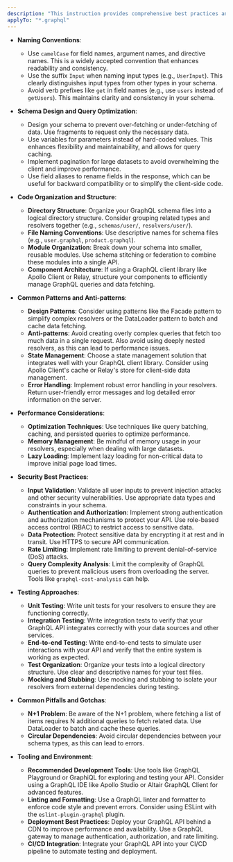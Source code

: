 ```yaml
---
description: "This instruction provides comprehensive best practices and coding standards for GraphQL development, covering code organization, performance, security, testing, and common pitfalls."
applyTo: "*.graphql"
---
```

- **Naming Conventions**:
  - Use `camelCase` for field names, argument names, and directive names. This is a widely accepted convention that enhances readability and consistency.
  - Use the suffix `Input` when naming input types (e.g., `UserInput`). This clearly distinguishes input types from other types in your schema.
  - Avoid verb prefixes like `get` in field names (e.g., use `users` instead of `getUsers`). This maintains clarity and consistency in your schema.

- **Schema Design and Query Optimization**:
  - Design your schema to prevent over-fetching or under-fetching of data. Use fragments to request only the necessary data.
  - Use variables for parameters instead of hard-coded values. This enhances flexibility and maintainability, and allows for query caching.
  - Implement pagination for large datasets to avoid overwhelming the client and improve performance.
  - Use field aliases to rename fields in the response, which can be useful for backward compatibility or to simplify the client-side code.

- **Code Organization and Structure**:
  - **Directory Structure**: Organize your GraphQL schema files into a logical directory structure.  Consider grouping related types and resolvers together (e.g., `schemas/user/`, `resolvers/user/`).
  - **File Naming Conventions**: Use descriptive names for schema files (e.g., `user.graphql`, `product.graphql`).
  - **Module Organization**:  Break down your schema into smaller, reusable modules. Use schema stitching or federation to combine these modules into a single API.
  - **Component Architecture**: If using a GraphQL client library like Apollo Client or Relay, structure your components to efficiently manage GraphQL queries and data fetching.

- **Common Patterns and Anti-patterns**:
  - **Design Patterns**: Consider using patterns like the Facade pattern to simplify complex resolvers or the DataLoader pattern to batch and cache data fetching.
  - **Anti-patterns**: Avoid creating overly complex queries that fetch too much data in a single request.  Also avoid using deeply nested resolvers, as this can lead to performance issues.
  - **State Management**:  Choose a state management solution that integrates well with your GraphQL client library.  Consider using Apollo Client's cache or Relay's store for client-side data management.
  - **Error Handling**: Implement robust error handling in your resolvers.  Return user-friendly error messages and log detailed error information on the server.

- **Performance Considerations**:
  - **Optimization Techniques**: Use techniques like query batching, caching, and persisted queries to optimize performance.
  - **Memory Management**: Be mindful of memory usage in your resolvers, especially when dealing with large datasets.
  - **Lazy Loading**: Implement lazy loading for non-critical data to improve initial page load times.

- **Security Best Practices**:
  - **Input Validation**: Validate all user inputs to prevent injection attacks and other security vulnerabilities. Use appropriate data types and constraints in your schema.
  - **Authentication and Authorization**: Implement strong authentication and authorization mechanisms to protect your API. Use role-based access control (RBAC) to restrict access to sensitive data.
  - **Data Protection**: Protect sensitive data by encrypting it at rest and in transit. Use HTTPS to secure API communication.
  - **Rate Limiting**: Implement rate limiting to prevent denial-of-service (DoS) attacks.
  - **Query Complexity Analysis**: Limit the complexity of GraphQL queries to prevent malicious users from overloading the server. Tools like `graphql-cost-analysis` can help.

- **Testing Approaches**:
  - **Unit Testing**: Write unit tests for your resolvers to ensure they are functioning correctly.
  - **Integration Testing**:  Write integration tests to verify that your GraphQL API integrates correctly with your data sources and other services.
  - **End-to-end Testing**:  Write end-to-end tests to simulate user interactions with your API and verify that the entire system is working as expected.
  - **Test Organization**: Organize your tests into a logical directory structure. Use clear and descriptive names for your test files.
  - **Mocking and Stubbing**: Use mocking and stubbing to isolate your resolvers from external dependencies during testing.

- **Common Pitfalls and Gotchas**:
  - **N+1 Problem**: Be aware of the N+1 problem, where fetching a list of items requires N additional queries to fetch related data. Use DataLoader to batch and cache these queries.
  - **Circular Dependencies**: Avoid circular dependencies between your schema types, as this can lead to errors.

- **Tooling and Environment**:
  - **Recommended Development Tools**: Use tools like GraphQL Playground or GraphiQL for exploring and testing your API. Consider using a GraphQL IDE like Apollo Studio or Altair GraphQL Client for advanced features.
  - **Linting and Formatting**: Use a GraphQL linter and formatter to enforce code style and prevent errors.  Consider using ESLint with the `eslint-plugin-graphql` plugin.
  - **Deployment Best Practices**:  Deploy your GraphQL API behind a CDN to improve performance and availability.  Use a GraphQL gateway to manage authentication, authorization, and rate limiting.
  - **CI/CD Integration**: Integrate your GraphQL API into your CI/CD pipeline to automate testing and deployment.
